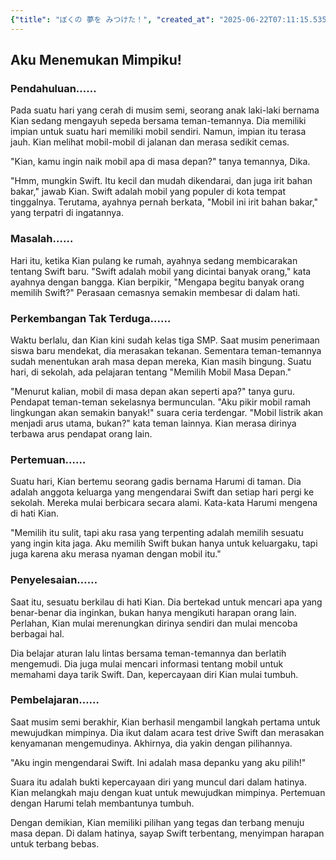 ```yaml
---
{"title": "ぼくの 夢を みつけた！", "created_at": "2025-06-22T07:11:15.535583+09:00"}
---
```


## Aku Menemukan Mimpiku!

### Pendahuluan……

Pada suatu hari yang cerah di musim semi, seorang anak laki-laki bernama Kian sedang mengayuh sepeda bersama teman-temannya. Dia memiliki impian untuk suatu hari memiliki mobil sendiri. Namun, impian itu terasa jauh. Kian melihat mobil-mobil di jalanan dan merasa sedikit cemas.

"Kian, kamu ingin naik mobil apa di masa depan?" tanya temannya, Dika.

"Hmm, mungkin Swift. Itu kecil dan mudah dikendarai, dan juga irit bahan bakar," jawab Kian. Swift adalah mobil yang populer di kota tempat tinggalnya. Terutama, ayahnya pernah berkata, "Mobil ini irit bahan bakar," yang terpatri di ingatannya.

### Masalah……

Hari itu, ketika Kian pulang ke rumah, ayahnya sedang membicarakan tentang Swift baru. "Swift adalah mobil yang dicintai banyak orang," kata ayahnya dengan bangga. Kian berpikir, "Mengapa begitu banyak orang memilih Swift?" Perasaan cemasnya semakin membesar di dalam hati.

### Perkembangan Tak Terduga……

Waktu berlalu, dan Kian kini sudah kelas tiga SMP. Saat musim penerimaan siswa baru mendekat, dia merasakan tekanan. Sementara teman-temannya sudah menentukan arah masa depan mereka, Kian masih bingung. Suatu hari, di sekolah, ada pelajaran tentang "Memilih Mobil Masa Depan."

"Menurut kalian, mobil di masa depan akan seperti apa?" tanya guru. Pendapat teman-teman sekelasnya bermunculan. "Aku pikir mobil ramah lingkungan akan semakin banyak!" suara ceria terdengar. "Mobil listrik akan menjadi arus utama, bukan?" kata teman lainnya. Kian merasa dirinya terbawa arus pendapat orang lain.

### Pertemuan……

Suatu hari, Kian bertemu seorang gadis bernama Harumi di taman. Dia adalah anggota keluarga yang mengendarai Swift dan setiap hari pergi ke sekolah. Mereka mulai berbicara secara alami. Kata-kata Harumi mengena di hati Kian.

"Memilih itu sulit, tapi aku rasa yang terpenting adalah memilih sesuatu yang ingin kita jaga. Aku memilih Swift bukan hanya untuk keluargaku, tapi juga karena aku merasa nyaman dengan mobil itu."

### Penyelesaian……

Saat itu, sesuatu berkilau di hati Kian. Dia bertekad untuk mencari apa yang benar-benar dia inginkan, bukan hanya mengikuti harapan orang lain. Perlahan, Kian mulai merenungkan dirinya sendiri dan mulai mencoba berbagai hal.

Dia belajar aturan lalu lintas bersama teman-temannya dan berlatih mengemudi. Dia juga mulai mencari informasi tentang mobil untuk memahami daya tarik Swift. Dan, kepercayaan diri Kian mulai tumbuh.

### Pembelajaran……

Saat musim semi berakhir, Kian berhasil mengambil langkah pertama untuk mewujudkan mimpinya. Dia ikut dalam acara test drive Swift dan merasakan kenyamanan mengemudinya. Akhirnya, dia yakin dengan pilihannya.

"Aku ingin mengendarai Swift. Ini adalah masa depanku yang aku pilih!"

Suara itu adalah bukti kepercayaan diri yang muncul dari dalam hatinya. Kian melangkah maju dengan kuat untuk mewujudkan mimpinya. Pertemuan dengan Harumi telah membantunya tumbuh.

Dengan demikian, Kian memiliki pilihan yang tegas dan terbang menuju masa depan. Di dalam hatinya, sayap Swift terbentang, menyimpan harapan untuk terbang bebas.
